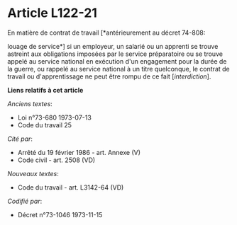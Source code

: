 # Article L122-21

En matière de contrat de travail [*antérieurement au décret 74-808:

louage de service*] si un employeur, un salarié ou un apprenti se trouve astreint aux obligations imposées par le service
préparatoire ou se trouve appelé au service national en exécution d'un engagement pour la durée de la guerre, ou rappelé au
service national à un titre quelconque, le contrat de travail ou d'apprentissage ne peut être rompu de ce fait
[*interdiction*].

**Liens relatifs à cet article**

_Anciens textes_:

  - Loi n°73-680 1973-07-13
  - Code du travail 25

_Cité par_:

  - Arrêté du 19 février 1986 - art. Annexe (V)
  - Code civil - art. 2508 (VD)

_Nouveaux textes_:

  - Code du travail - art. L3142-64 (VD)

_Codifié par_:

  - Décret n°73-1046 1973-11-15
